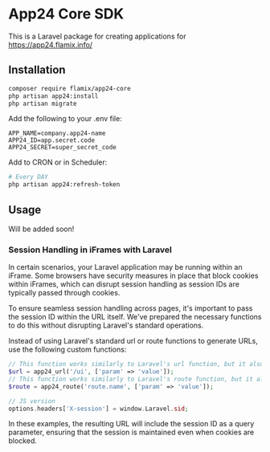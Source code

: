 # App24 Core SDK

This is a Laravel package for creating applications for https://app24.flamix.info/

## Installation

```bash
composer require flamix/app24-core
php artisan app24:install
php artisan migrate
```

Add the following to your .env file:

```dotenv
APP_NAME=company.app24-name
APP24_ID=app.secret.code
APP24_SECRET=super_secret_code
```

Add to CRON or in Scheduler:

```bash
# Every DAY
php artisan app24:refresh-token
```

## Usage

Will be added soon!

### Session Handling in iFrames with Laravel

In certain scenarios, your Laravel application may be running within an iFrame. Some browsers have security measures in place that block cookies within iFrames, which can disrupt session handling as session IDs are typically passed through cookies. 

To ensure seamless session handling across pages, it's important to pass the session ID within the URL itself. We've prepared the necessary functions to do this without disrupting Laravel's standard operations.

Instead of using Laravel's standard url or route functions to generate URLs, use the following custom functions:
    
```php
// This function works similarly to Laravel's url function, but it also appends the session ID to the URL as a query parameter.
$url = app24_url('/ui', ['param' => 'value']);
// This function works similarly to Laravel's route function, but it also appends the session ID to the URL as a query parameter.
$route = app24_route('route.name', ['param' => 'value']);

// JS version
options.headers['X-session'] = window.Laravel.sid;
```
In these examples, the resulting URL will include the session ID as a query parameter, ensuring that the session is maintained even when cookies are blocked.